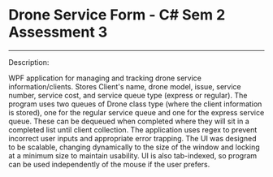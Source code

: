 # Drone Service Form - C# Sem 2 Assessment 3
____________________________________________________

Description:

WPF application for managing and tracking drone service information/clients. Stores Client's name, drone model, issue, service number, service cost, and service queue type (express or regular).
The program uses two queues of Drone class type (where the client information is stored), one for the regular service queue and one for the express service queue. 
These can be dequeued when completed where they will sit in a completed list until client collection. The application uses regex to prevent incorrect user inputs and appropriate error trapping.
The UI was designed to be scalable, changing dynamically to the size of the window and locking at a minimum size to maintain usability. UI is also tab-indexed, so program can be used independently 
of the mouse if the user prefers.
